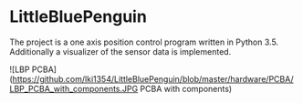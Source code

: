 # LittleBluePenguin
The project is a one axis position control program written in Python 3.5. Additionally a visualizer of the sensor data is implemented.

![LBP PCBA](https://github.com/lki1354/LittleBluePenguin/blob/master/hardware/PCBA/LBP_PCBA_with_components.JPG PCBA with components)
